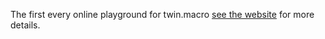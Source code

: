 The first every online playground for twin.macro [see the website](https://twin-playground.vercel.app) for more details.
